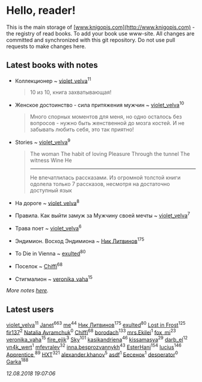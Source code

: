 # Hello, reader!
This is the main storage of [www.knigopis.com](http://www.knigopis.com) - the registry of read books.
To add your book use www-site. All changes are committed and synchronized with this git repository.
Do not use pull requests to make changes here.


## Latest books with notes
* Коллекционер ~ [violet_velva](users/116/116961712580551399099-google)<sup>11</sup>
    > 10 из 10, книга захватывающая!

* Женское достоинство - сила притяжения мужчин ~ [violet_velva](users/116/116961712580551399099-google)<sup>10</sup>
    > Много спорных моментов для меня, но одно осталось без вопросов - нужно быть женственной до мозга костей. И не забывать любить себя, это так приятно!

* Stories ~ [violet_velva](users/116/116961712580551399099-google)<sup>9</sup>
    > The woman 
    > The habit of loving
    > Pleasure
    > Through the tunnel 
    > The witness 
    > Wine 
    > He 
    > ****
    > Не впечатлилась рассказами. Из огромной толстой книги одолела только 7 рассказов, несмотря на достаточно доступный язык

* На дороге ~ [violet_velva](users/116/116961712580551399099-google)<sup>8</sup>

* Правила. Как выйти замуж за Мужчину своей мечты ~ [violet_velva](users/116/116961712580551399099-google)<sup>7</sup>

* Трава поет ~ [violet_velva](users/116/116961712580551399099-google)<sup>6</sup>

* Эндимион. Восход Эндимиона ~ [Ник Литвинов](users/241/241974816-vkontakte)<sup>175</sup>

* To Die in Vienna ~ [exulted](users/100/100599204551896265722-google)<sup>80</sup>

* Поселок ~ [Chiffi](users/105/105831994080785626680-google)<sup>68</sup>

* Стигмалион ~ [veronika_vaha](users/876/87639392-vkontakte)<sup>15</sup>


_More notes [here](latest_books_with_notes.md)._


## Latest users
[violet_velva](users/116/116961712580551399099-google)<sup>11</sup> 
[Janet](users/108/108113656204404967440-google)<sup>663</sup> 
[me](users/381/381417697-yandex)<sup>44</sup> 
[Ник Литвинов](users/241/241974816-vkontakte)<sup>175</sup> 
[exulted](users/100/100599204551896265722-google)<sup>80</sup> 
[Lost in Frost](users/103/103293621948650602575-google)<sup>125</sup> 
[fir137](users/176/176805114-yandex)<sup>2</sup> 
[Natalia Avramchuk](users/945/945973022276722-facebook)<sup>0</sup> 
[Chiffi](users/105/105831994080785626680-google)<sup>68</sup> 
[borodach](users/157/15706320-vkontakte)<sup>133</sup> 
[mrs.Ekilei](users/104/104505053912561500571-google)<sup>1</sup> 
[fox_mi](users/220/220022778-vkontakte)<sup>23</sup> 
[veronika_vaha](users/876/87639392-vkontakte)<sup>15</sup> 
[fire_ejik](users/329/32903202-vkontakte)<sup>3</sup> 
[Sky](users/118/118049897850017649660-google)<sup>101</sup> 
[kasikandriena](users/152/152488954-vkontakte)<sup>46</sup> 
[kissamasya](users/684/68439978-vkontakte)<sup>29</sup> 
[darb_el](users/184/184135339-vkontakte)<sup>12</sup> 
[yn4k_wert](users/215/21574100-vkontakte)<sup>1</sup> 
[mfevralev](users/140/140966150-vkontakte)<sup>32</sup> 
[inna.besprozvannykh](users/733/73323849-yandex)<sup>43</sup> 
[EsterHani](users/305/30558181-vkontakte)<sup>154</sup> 
[lucius](users/838/83820536-yandex)<sup>146</sup> 
[Apprentice ](users/528/52821952-vkontakte)<sup>89</sup> 
[HXT](users/100/100002563462782-facebook)<sup>321</sup> 
[alexander.khanov](users/117/117259947-yandex)<sup>5</sup> 
[asdf](users/683/683897597-yandex)<sup>1</sup> 
[Бесенок](users/223/22332048-vkontakte)<sup>1</sup> 
[desperator](users/108/108317735556264947555-google)<sup>0</sup> 
[Garka](users/115/115753719718250012620-google)<sup>188</sup> 


_12.08.2018 19:07:06_
